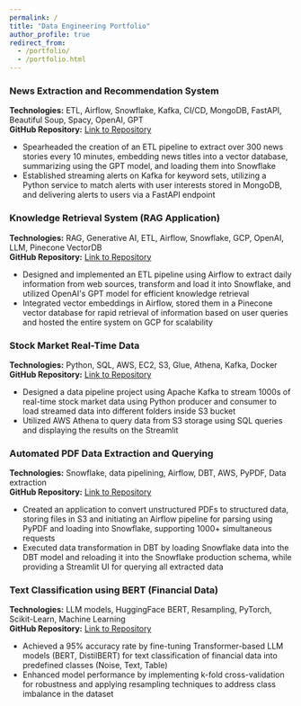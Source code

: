 ```yaml
---
permalink: /
title: "Data Engineering Portfolio"
author_profile: true
redirect_from: 
  - /portfolio/
  - /portfolio.html
---
```


### News Extraction and Recommendation System 
**Technologies:** ETL, Airflow, Snowflake, Kafka, CI/CD, MongoDB, FastAPI, Beautiful Soup, Spacy, OpenAI, GPT  
**GitHub Repository:** [Link to Repository](https://github.com/BigDataIA-Spring2024-Sec2-Team2/Final-Project)   
- Spearheaded the creation of an ETL pipeline to extract over 300 news stories every 10 minutes, embedding news titles into a vector database, summarizing using the GPT model, and loading them into Snowflake
-	Established streaming alerts on Kafka for keyword sets, utilizing a Python service to match alerts with user interests stored in MongoDB, and delivering alerts to users via a FastAPI endpoint


### Knowledge Retrieval System (RAG Application)
**Technologies:** RAG, Generative AI, ETL, Airflow, Snowflake, GCP, OpenAI, LLM, Pinecone VectorDB   
**GitHub Repository:** [Link to Repository](https://github.com/BigDataIA-Spring2024-Sec2-Team2/Assignment-5)  
- Designed and implemented an ETL pipeline using Airflow to extract daily information from web sources, transform and load it into Snowflake, and utilized OpenAI's GPT model for efficient knowledge retrieval
- Integrated vector embeddings in Airflow, stored them in a Pinecone vector database for rapid retrieval of information based on user queries and hosted the entire system on GCP for scalability

### Stock Market Real-Time Data  
**Technologies:** Python, SQL, AWS, EC2, S3, Glue, Athena, Kafka, Docker  
**GitHub Repository:** [Link to Repository](https://github.com/ChaudharyAnshul/Stock-Market-Real-Time-Data)    
-	Designed a data pipeline project using Apache Kafka to stream 1000s of real-time stock market data using Python producer and consumer to load streamed data into different folders inside S3 bucket 
-	Utilized AWS Athena to query data from S3 storage using SQL queries and displaying the results on the Streamlit

### Automated PDF Data Extraction and Querying 
**Technologies:** Snowflake, data pipelining, Airflow, DBT, AWS, PyPDF, Data extraction  
**GitHub Repository:** [Link to Repository](https://github.com/BigDataIA-Spring2024-Sec2-Team2/Assignment-4)    
- Created an application to convert unstructured PDFs to structured data, storing files in S3 and initiating an Airflow pipeline for parsing using PyPDF and loading into Snowflake, supporting 1000+ simultaneous requests
-	Executed data transformation in DBT by loading Snowflake data into the DBT model and reloading it into the Snowflake production schema, while providing a Streamlit UI for querying all extracted data


### Text Classification using BERT (Financial Data) 
**Technologies:** LLM models, HuggingFace BERT, Resampling, PyTorch, Scikit-Learn, Machine Learning  
**GitHub Repository:** [Link to Repository](https://github.com/ChaudharyAnshul/TextClassification)    
- Achieved a 95% accuracy rate by fine-tuning Transformer-based LLM models (BERT, DistilBERT) for text classification of financial data into predefined classes (Noise, Text, Table)
- Enhanced model performance by implementing k-fold cross-validation for robustness and applying resampling techniques to address class imbalance in the dataset
